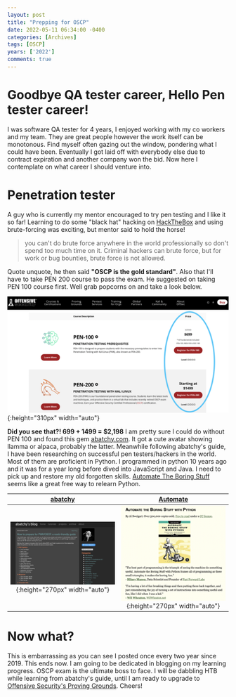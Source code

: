 ```yaml
---
layout: post
title: "Prepping for OSCP"
date: 2022-05-11 06:34:00 -0400
categories: [Archives] 
tags: [OSCP]
years: ['2022']
comments: true
---
```


# Goodbye QA tester career, Hello Pen tester career!

I was software QA tester for 4 years, I enjoyed working with my co workers and my team. They are great people however the work itself can be monotonous. Find myself often gazing out the window, pondering what I could have been. Eventually I got laid off with everybody else due to contract expiration and another company won the bid. Now here I contemplate on what career I should venture into.


# Penetration tester

A guy who is currently my mentor encouraged to try pen testing and I like it so far! Learning to do some "black hat" hacking on [HackTheBox][HackTheBox] and using brute-forcing was exciting, but mentor said to hold the horse!

> you can't do brute force anywhere in the world professionally so don't spend too much time on it. Criminal hackers can brute force, but for work or bug bounties, brute force is not allowed.

Quote unquote, he then said **"OSCP is the gold standard"**. Also that I'll have to take PEN 200 course to pass the exam. He suggested on taking PEN 100 course first. Well grab popcorns on and take a look below.

![PENCO](/assets/img/blog/PEN_Courses.png){:height="310px" width="auto"}

**Did you see that?! 699 + 1499 = $2,198** I am pretty sure I could do without PEN 100 and found this gem [abatchy.com][abatchy.com]. It got a cute avatar showing llamma or alpaca, probably the latter. Meanwhile following abatchy's guide, I have been researching on successful pen testers/hackers in the world. Most of them are proficient in Python. I programmed in python 10 years ago and it was for a year long before dived into JavaScript and Java. I need to pick up and restore my old forgotten skills. [Automate The Boring Stuff][Automate] seems like a great free way to relearn Python. 

[abatchy][abatchy.com]  | [Automate][Automate]
:-------------------------:|:-------------------------:
![abatchy](/assets/img/blog/abatchy.png){:height="270px" width="auto"} |  ![automate](/assets/img/blog/automate.png){:height="270px" width="auto"}


# Now what?
 
This is embarrassing as you can see I posted once every two year since 2019. This ends now. I am going to be dedicated in blogging on my learning progress. OSCP exam is the ultimate boss to face. I will be dabbling HTB while learning from abatchy's guide, until I am ready to upgrade to [Offensive Security's Proving Grounds][PG Practice]. Cheers! 




[HackTheBox]:https:/www.hackthebox.com
[abatchy.com]:https://www.abatchy.com/2017/03/how-to-prepare-for-pwkoscp-noob
[Automate]:https://automatetheboringstuff.com
[PG Practice]:https://www.offensive-security.com/labs/individual/